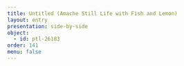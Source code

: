 ```yaml
---
title: Untitled (Amache Still Life with Fish and Lemon)
layout: entry
presentation: side-by-side
object:
  - id: ptl-26183
order: 141
menu: false
---
```







